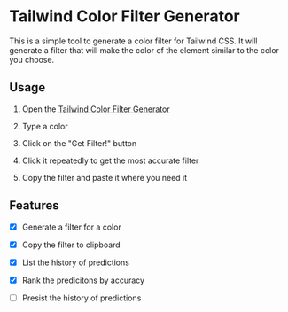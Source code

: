 # Tailwind Color Filter Generator

This is a simple tool to generate a color filter for Tailwind CSS. It will generate a filter that will make the color of the element similar to the color you choose.

## Usage

1. Open the [Tailwind Color Filter Generator](https://tailwind-color-filter-generator.vercel.app/)

2. Type a color

3. Click on the "Get Filter!" button

4. Click it repeatedly to get the most accurate filter

5. Copy the filter and paste it where you need it

## Features

- [x] Generate a filter for a color

- [x] Copy the filter to clipboard

- [x] List the history of predictions

- [x] Rank the predicitons by accuracy

- [ ] Presist the history of predictions
